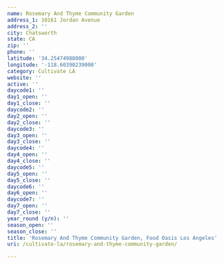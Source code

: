 ```yaml
---
name: Rosemary And Thyme Community Garden
address_1: 10161 Jordan Avenue
address_2: ''
city: Chatsworth
state: CA
zip: ''
phone: ''
latitude: '34.25474988000'
longitude: '-118.60390239000'
category: Cultivate LA
website: ''
active: ''
daycode1: ''
day1_open: ''
day1_close: ''
daycode2: ''
day2_open: ''
day2_close: ''
daycode3: ''
day3_open: ''
day3_close: ''
daycode4: ''
day4_open: ''
day4_close: ''
daycode5: ''
day5_open: ''
day5_close: ''
daycode6: ''
day6_open: ''
daycode7: ''
day7_open: ''
day7_close: ''
year_round (y/n): ''
season_open: ''
season_close: ''
title: 'Rosemary And Thyme Community Garden, Food Oasis Los Angeles'
uri: /cultivate-la/rosemary-and-thyme-community-garden/

---
```

